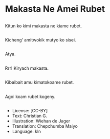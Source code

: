 # Makasta Ne Amei Rubet

##
Kitun ko kimi makasta ne kiame rubet.

##
Kicheng' amitwokik mutyo ko sisei.

##
Atya.

##
Rrr! Kiryach makasta.

##
Kibaibait amu kimatokoame rubet.

##
Agoi koam rubet kogeny.

##
* License: [CC-BY]
* Text: Christian G.
* Illustration: Wiehan de Jager
* Translation: Chepchumba Maiyo
* Language: kln

